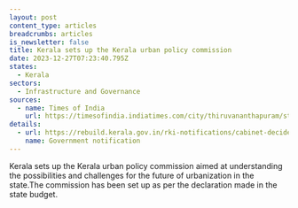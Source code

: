 ```yaml
---
layout: post
content_type: articles
breadcrumbs: articles
is_newsletter: false
title: Kerala sets up the Kerala urban policy commission
date: 2023-12-27T07:23:40.795Z
states:
  - Kerala
sectors:
  - Infrastructure and Governance
sources:
  - name: Times of India
    url: https://timesofindia.indiatimes.com/city/thiruvananthapuram/state-decides-to-set-up-urban-policy-commission/articleshow/106178844.cms
details:
  - url: https://rebuild.kerala.gov.in/rki-notifications/cabinet-decided-to-constitute-the-kerala-urban-policy-commission-to-formulate-a-comprehensive-urban-policy-to-guide-keralas-development-activities-for-the-next-25-years/
    name: Government notification
---
```

Kerala sets up the Kerala urban policy commission aimed at understanding the possibilities and challenges for the future of urbanization in the state.The commission has been set up as per the declaration made in the state budget.
